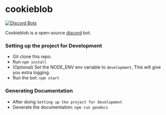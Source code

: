 # cookieblob
[![Discord Bots](https://discordbots.org/api/widget/324874714646577152.png)](https://discordbots.org/bot/324874714646577152)

Cookieblob is a open-source [discord](https://discordapp.com) bot.

### Setting up the project for Development
* Git clone this repo.
* Run `npm install`
* (Optional) Set the NODE_ENV env variable to `development`, This will give you extra logging.
* Run the bot: `npm start`

### Generating Documentation
* After doing `Setting up the project for Development`
* Generate the documentation: `npm run gendocs`